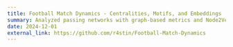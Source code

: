 ```yaml
---
title: Football Match Dynamics - Centralities, Motifs, and Embeddings
summary: Analyzed passing networks with graph-based metrics and Node2Vec embeddings. Identified tactics and key players using Louvain clustering and temporal trends.
date: 2024-12-01
external_link: https://github.com/r4stin/Football-Match-Dynamics
---
```

